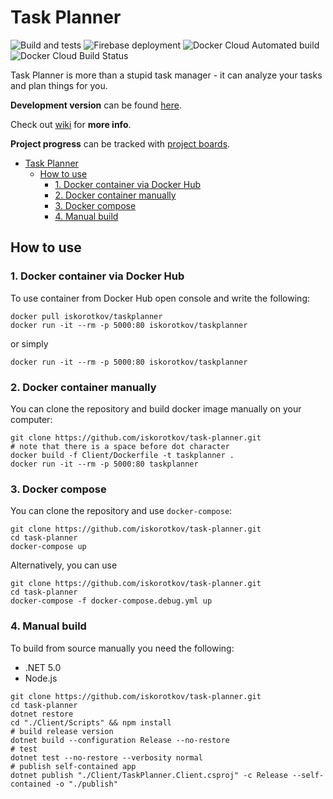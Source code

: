# Task Planner

![Build and tests](https://github.com/iskorotkov/task-planner/workflows/build-and-test/badge.svg)
![Firebase deployment](https://github.com/iskorotkov/task-planner/workflows/firebase-deploy/badge.svg)
![Docker Cloud Automated build](https://img.shields.io/docker/cloud/automated/iskorotkov/taskplanner)
![Docker Cloud Build Status](https://img.shields.io/docker/cloud/build/iskorotkov/taskplanner)

Task Planner is more than a stupid task manager - it can analyze your tasks and plan things for you.

__Development version__ can be found [here](https://iskorotkov-task-planner-dev.web.app/).

Check out [wiki](https://github.com/iskorotkov/task-planner/wiki) for __more info__.

__Project progress__ can be tracked with [project boards](https://github.com/iskorotkov/task-planner/projects).

- [Task Planner](#task-planner)
  - [How to use](#how-to-use)
    - [1. Docker container via Docker Hub](#1-docker-container-via-docker-hub)
    - [2. Docker container manually](#2-docker-container-manually)
    - [3. Docker compose](#3-docker-compose)
    - [4. Manual build](#4-manual-build)

## How to use

### 1. Docker container via Docker Hub

To use container from Docker Hub open console and write the following:

```console
docker pull iskorotkov/taskplanner
docker run -it --rm -p 5000:80 iskorotkov/taskplanner
```

or simply

```console
docker run -it --rm -p 5000:80 iskorotkov/taskplanner
```

### 2. Docker container manually

You can clone the repository and build docker image manually on your computer:

```console
git clone https://github.com/iskorotkov/task-planner.git
# note that there is a space before dot character
docker build -f Client/Dockerfile -t taskplanner .
docker run -it --rm -p 5000:80 taskplanner
```

### 3. Docker compose

You can clone the repository and use `docker-compose`:

```console
git clone https://github.com/iskorotkov/task-planner.git
cd task-planner
docker-compose up
```

Alternatively, you can use

```console
git clone https://github.com/iskorotkov/task-planner.git
cd task-planner
docker-compose -f docker-compose.debug.yml up
```

### 4. Manual build

To build from source manually you need the following:

- .NET 5.0
- Node.js

```console
git clone https://github.com/iskorotkov/task-planner.git
cd task-planner
dotnet restore
cd "./Client/Scripts" && npm install
# build release version
dotnet build --configuration Release --no-restore
# test
dotnet test --no-restore --verbosity normal
# publish self-contained app
dotnet publish "./Client/TaskPlanner.Client.csproj" -c Release --self-contained -o "./publish"
```

